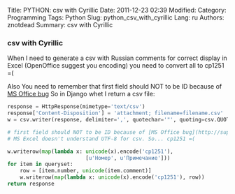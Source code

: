 Title: PYTHON: csv with Cyrillic
Date: 2011-12-23 02:39
Modified: 
Category: Programming
Tags: Python
Slug: python_csv_with_cyrillic
Lang: ru
Authors: znotdead
Summary: csv with Cyrillic

### csv with Cyrillic

When I need to generate a csv with Russian comments for correct display in Excel (OpenOffice suggest you encoding) you need to convert all to cp1251 =(

Also You need to remember that first field should NOT to be ID because of [MS Office bug](http://support.microsoft.com/kb/323626/)
So in Django whet I return a csv file:

```python
response = HttpResponse(mimetype='text/csv')
response['Content-Disposition'] = 'attachment; filename=filename.csv'
w = csv.writer(response, delimiter=',', quotechar='"', quoting=csv.QUOTE_MINIMAL)

# first field should NOT to be ID because of [MS Office bug](http://support.microsoft.com/kb/323626/)
# MS Excel doesn't understand UTF-8 for csv. So... cp1251 =(

w.writerow(map(lambda x: unicode(x).encode('cp1251'),
                         [u'Номер', u'Примечание']))
for item in queryset:
    row = [item.number, unicode(item.comment)]
    w.writerow(map(lambda x: unicode(x).encode('cp1251'), row))
return response
```
